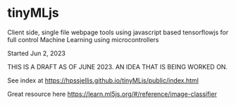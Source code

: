 # tinyMLjs
Client side, single file webpage tools using javascript based tensorflowjs for full control Machine Learning using microcontrollers


Started Jun 2, 2023


THIS IS A DRAFT AS OF JUNE 2023. AN IDEA THAT IS BEING WORKED ON.

See index at https://hpssjellis.github.io/tinyMLjs/public/index.html





Great resource here   https://learn.ml5js.org/#/reference/image-classifier

